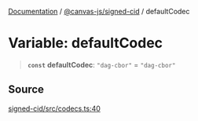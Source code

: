 [Documentation](../../../index.md) / [@canvas-js/signed-cid](../index.md) / defaultCodec

# Variable: defaultCodec

> **`const`** **defaultCodec**: `"dag-cbor"` = `"dag-cbor"`

## Source

[signed-cid/src/codecs.ts:40](https://github.com/canvasxyz/canvas/blob/4c6b729f/packages/signed-cid/src/codecs.ts#L40)
